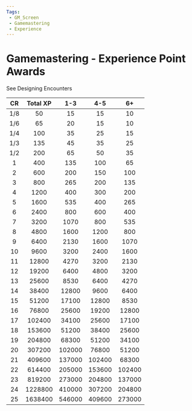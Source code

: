 ```yaml
---
Tags:
 - GM_Screen
 - Gamemastering
 - Experience
---
```

# Gamemastering - Experience Point Awards

See Designing Encounters

| **CR** | **Total XP** | **1-3** | **4-5** | **6+** |
|:------:|:------------:|:-------:|:-------:|:------:|
|  1/8   |      50      |   15    |   15    |   10   |
|  1/6   |      65      |   20    |   15    |   10   |
|  1/4   |     100      |   35    |   25    |   15   |
|  1/3   |     135      |   45    |   35    |   25   |
|  1/2   |     200      |   65    |   50    |   35   |
|   1    |     400      |   135   |   100   |   65   |
|   2    |     600      |   200   |   150   |  100   |
|   3    |     800      |   265   |   200   |  135   |
|   4    |     1200     |   400   |   300   |  200   |
|   5    |     1600     |   535   |   400   |  265   |
|   6    |     2400     |   800   |   600   |  400   |
|   7    |     3200     |  1070   |   800   |  535   |
|   8    |     4800     |  1600   |  1200   |  800   |
|   9    |     6400     |  2130   |  1600   |  1070  |
|   10   |     9600     |  3200   |  2400   |  1600  |
|   11   |    12800     |  4270   |  3200   |  2130  |
|   12   |    19200     |  6400   |  4800   |  3200  |
|   13   |    25600     |  8530   |  6400   |  4270  |
|   14   |    38400     |  12800  |  9600   |  6400  |
|   15   |    51200     |  17100  |  12800  |  8530  |
|   16   |    76800     |  25600  |  19200  | 12800  |
|   17   |    102400    |  34100  |  25600  | 17100  |
|   18   |    153600    |  51200  |  38400  | 25600  |
|   19   |    204800    |  68300  |  51200  | 34100  |
|   20   |    307200    | 102000  |  76800  | 51200  |
|   21   |    409600    | 137000  | 102400  | 68300  |
|   22   |    614400    | 205000  | 153600  | 102400 |
|   23   |    819200    | 273000  | 204800  | 137000 |
|   24   |   1228800    | 410000  | 307200  | 204800 |
|   25   |   1638400    | 546000  | 409600  | 273000 | 
